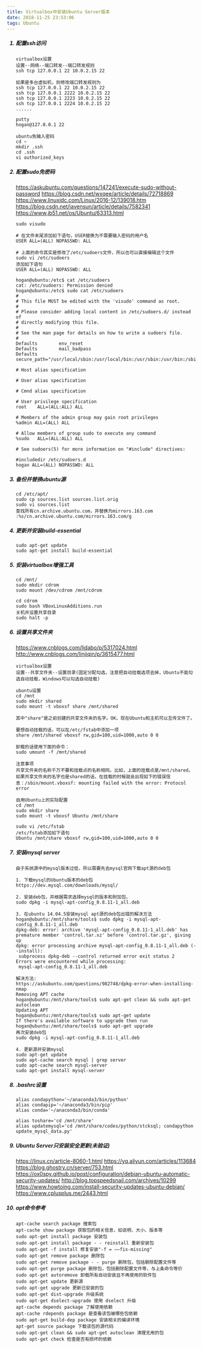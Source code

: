 ```yaml
---
title: Virtualbox中安装Ubuntu Server版本
date: 2018-11-25 23:53:06
tags: Ubuntu
---
```


<ol>

##### <li> 配置ssh访问
```
virtualbox设置
设置--网络--端口转发--端口转发规则
ssh tcp 127.0.0.1 22 10.0.2.15 22

如果是多台虚拟机，则修改端口转发规则为
ssh tcp 127.0.0.1 22 10.0.2.15 22
ssh tcp 127.0.0.1 2222 10.0.2.15 22
ssh tcp 127.0.0.1 2223 10.0.2.15 22
ssh tcp 127.0.0.1 2224 10.0.2.15 22
......

putty
hogan@127.0.0.1 22

ubuntu免输入密码
cd ~
mkdir .ssh
cd .ssh
vi authorized_keys
```

<!-- more -->

##### <li> 配置sudo免密码
https://askubuntu.com/questions/147241/execute-sudo-without-password
https://blog.csdn.net/wxqee/article/details/72718869
https://www.linuxidc.com/Linux/2016-12/139018.htm
https://blog.csdn.net/javensun/article/details/7582341
https://www.jb51.net/os/Ubuntu/63313.html
```
sudo visudo

# 在文件末尾添加如下语句，USER替换为不需要输入密码的用户名
USER ALL=(ALL) NOPASSWD: ALL

# 上面的命令其实是修改了/etc/sudoers文件，所以也可以直接编辑这个文件
sudo vi /etc/sudoers
添加如下语句
USER ALL=(ALL) NOPASSWD: ALL

hogan@ubuntu:/etc$ cat /etc/sudoers
cat: /etc/sudoers: Permission denied
hogan@ubuntu:/etc$ sudo cat /etc/sudoers
#
# This file MUST be edited with the 'visudo' command as root.
#
# Please consider adding local content in /etc/sudoers.d/ instead of
# directly modifying this file.
#
# See the man page for details on how to write a sudoers file.
#
Defaults        env_reset
Defaults        mail_badpass
Defaults        secure_path="/usr/local/sbin:/usr/local/bin:/usr/sbin:/usr/bin:/sbin:/bin"

# Host alias specification

# User alias specification

# Cmnd alias specification

# User privilege specification
root    ALL=(ALL:ALL) ALL

# Members of the admin group may gain root privileges
%admin ALL=(ALL) ALL

# Allow members of group sudo to execute any command
%sudo   ALL=(ALL:ALL) ALL

# See sudoers(5) for more information on "#include" directives:

#includedir /etc/sudoers.d
hogan ALL=(ALL) NOPASSWD: ALL
```

##### <li> 备份并替换ubuntu源
```
cd /etc/apt/
sudo cp sources.list sources.list.orig
sudo vi sources.list
查找所有cn.archive.ubuntu.com，并替换为mirrors.163.com
:%s/cn.archive.ubuntu.com/mirrors.163.com/g
```

##### <li> 更新并安装build-essential
```
sudo apt-get update
sudo apt-get install build-essential
```

##### <li> 安装virtualbox增强工具
```
cd /mnt/
sudo mkdir cdrom
sudo mount /dev/cdrom /mnt/cdrom

cd cdrom
sudo bash VBoxLinuxAdditions.run
关机并设置共享目录
sudo halt -p
```

##### <li> 设置共享文件夹
https://www.cnblogs.com/lidabo/p/5317024.html
http://www.cnblogs.com/linjiqin/p/3615477.html
```
virtualbox设置
设置--共享文件夹--设置目录(固定分配勾选，注意把自动挂载选项去掉，Ubuntu不能勾选自动挂载，Windows可以勾选自动挂载)

ubuntu设置
cd /mnt
sudo mkdir shared
sudo mount -t vboxsf share /mnt/shared

其中"share"是之前创建的共享文件夹的名字。OK，现在Ubuntu和主机可以互传文件了。

要想自动挂载的话，可以在/etc/fstab中添加一项
share /mnt/shared vboxsf rw,gid=100,uid=1000,auto 0 0

卸载的话使用下面的命令：
sudo umount -f /mnt/shared

注意事项
共享文件夹的名称千万不要和挂载点的名称相同。比如，上面的挂载点是/mnt/shared，如果共享文件夹的名字也是shared的话，在挂载的时候就会出现如下的错误信息：/sbin/mount.vboxsf: mounting failed with the error: Protocol error

自用Ubuntu上的实际配置
cd /mnt
sudo mkdir share
sudo mount -t vboxsf Ubuntu /mnt/share

sudo vi /etc/fstab
/etc/fstab添加如下语句
Ubuntu /mnt/share vboxsf rw,gid=100,uid=1000,auto 0 0
```

##### <li> 安装mysql server
```
由于系统源中的mysql版本过低，所以需要先去mysql官网下载apt源的deb包

1. 下载mysql的Ubuntu版本的deb包
https://dev.mysql.com/downloads/mysql/

2. 安装deb包，并根据需求选择mysql的版本和附加包，
sudo dpkg -i mysql-apt-config_0.8.11-1_all.deb

3. 在ubuntu 14.04.5安装mysql apt源的deb包出错的解决方法
hogan@ubuntu:/mnt/share/tools$ sudo dpkg -i mysql-apt-config_0.8.11-1_all.deb
dpkg-deb: error: archive 'mysql-apt-config_0.8.11-1_all.deb' has premature member 'control.tar.xz' before 'control.tar.gz', giving up
dpkg: error processing archive mysql-apt-config_0.8.11-1_all.deb (--install):
 subprocess dpkg-deb --control returned error exit status 2
Errors were encountered while processing:
 mysql-apt-config_0.8.11-1_all.deb

解决方法:
https://askubuntu.com/questions/982748/dpkg-error-when-installing-nmap
Removing APT cache
hogan@ubuntu:/mnt/share/tools$ sudo apt-get clean && sudo apt-get autoclean
Updating APT
hogan@ubuntu:/mnt/share/tools$ sudo apt-get update
If there's available software to upgrade then run
hogan@ubuntu:/mnt/share/tools$ sudo apt-get upgrade
再次安装deb包
sudo dpkg -i mysql-apt-config_0.8.11-1_all.deb

4. 更新源并安装mysql
sudo apt-get update
sudo apt-cache search mysql | grep server
sudo apt-cache search mysql-server
sudo apt-get install mysql-server
```

##### <li> .bashrc设置
```
alias condapython='~/anaconda3/bin/python'
alias condapip='~/anaconda3/bin/pip'
alias conda='~/anaconda3/bin/conda'

alias toshare='cd /mnt/share'
alias updatemysql='cd /mnt/share/codes/python/stcksql; condapython update_mysql_data.py'
```

##### <li> Ubuntu Server只安装安全更新(未验证)
https://linux.cn/article-8060-1.html
https://yq.aliyun.com/articles/113684
https://blog.ghostry.cn/server/753.html
https://ox0spy.github.io/post/configuration/debian-ubuntu-automatic-security-updates/
http://blog.topspeedsnail.com/archives/10299
https://www.howtoing.com/install-security-updates-ubuntu-debian/
https://www.cplusplus.me/2443.html

##### <li> apt命令参考
```
apt-cache search package 搜索包
apt-cache show package 获取包的相关信息，如说明、大小、版本等
sudo apt-get install package 安装包
sudo apt-get install package - - reinstall 重新安装包
sudo apt-get -f install 修复安装"-f = ——fix-missing"
sudo apt-get remove package 删除包
sudo apt-get remove package - - purge 删除包，包括删除配置文件等
sudo apt-get purge package 删除包，包括删除配置文件等，与上条命令等价
sudo apt-get autoremove 卸载所有自动安装且不再使用的软件包
sudo apt-get update 更新源
sudo apt-get upgrade 更新已安装的包
sudo apt-get dist-upgrade 升级系统
sudo apt-get dselect-upgrade 使用 dselect 升级
apt-cache depends package 了解使用依赖
apt-cache rdepends package 是查看该包被哪些包依赖
sudo apt-get build-dep package 安装相关的编译环境
apt-get source package 下载该包的源代码
sudo apt-get clean && sudo apt-get autoclean 清理无用的包
sudo apt-get check 检查是否有损坏的依赖 
```

